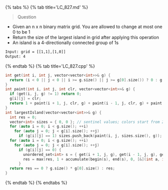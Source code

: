 {% tabs %}
{% tab title='LC_827.md' %}

> Question

* Given an n x n binary matrix grid. You are allowed to change at most one 0 to be 1
* Return the size of the largest island in grid after applying this operation
* An island is a 4-directionally connected group of 1s

```txt
Input: grid = [[1,1],[1,0]]
Output: 4
```

{% endtab %}
{% tab title='LC_827.cpp' %}

```cpp
int get(int i, int j, vector<vector<int>>& g) {
  return (i < 0 || j < 0 || i >= g.size() || j >= g[0].size()) ? 0 : g[i][j];
}
int paint(int i, int j, int clr, vector<vector<int>>& g) {
  if (get(i, j, g) != 1) return 0;
  g[i][j] = clr;
  return 1 + paint(i + 1, j, clr, g) + paint(i - 1, j, clr, g) + paint(i, j + 1, clr, g) + paint(i, j - 1, clr, g);
}
int largestIsland(vector<vector<int>>& g) {
  int res = 0;
  vector<int> sizes = { 0, 0 }; // sentinel values; colors start from 2.
  for (auto i = 0; i < g.size(); ++i)
    for (auto j = 0; j < g[i].size(); ++j)
      if (g[i][j] == 1) sizes.push_back(paint(i, j, sizes.size(), g));
  for (auto i = 0; i < g.size(); ++i)
    for (auto j = 0; j < g[i].size(); ++j)
      if (g[i][j] == 0) {
        unordered_set<int> s = { get(i + 1, j, g), get(i - 1, j, g), get(i, j + 1, g), get(i, j - 1, g) };
        res = max(res, 1 + accumulate(begin(s), end(s), 0, [&](int a, int b) {return a + sizes[b];}));
      }
  return res == 0 ? g.size() * g[0].size() : res;
}
```

{% endtab %}
{% endtabs %}
